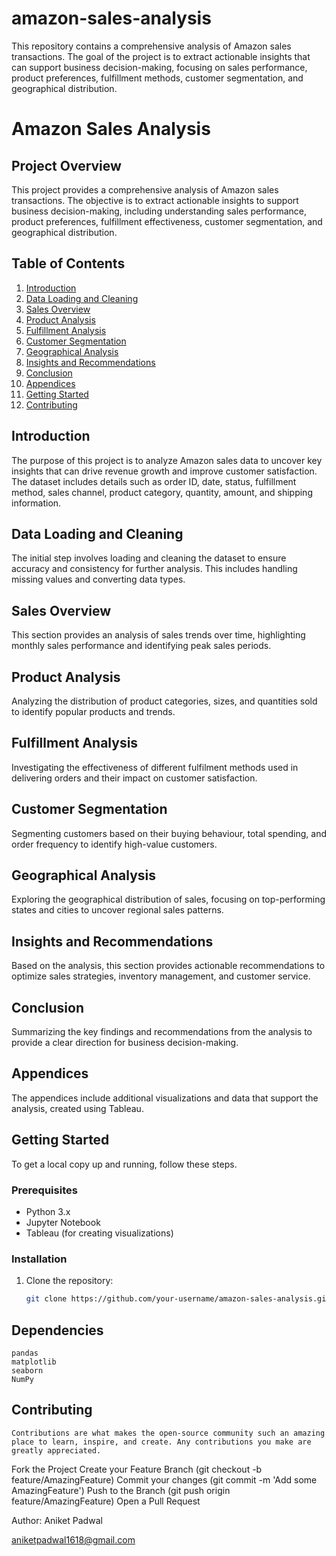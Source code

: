 # amazon-sales-analysis
This repository contains a comprehensive analysis of Amazon sales transactions. The goal of the project is to extract actionable insights that can support business decision-making, focusing on sales performance, product preferences, fulfillment methods, customer segmentation, and geographical distribution.
# Amazon Sales Analysis

## Project Overview

This project provides a comprehensive analysis of Amazon sales transactions. The objective is to extract actionable insights to support business decision-making, including understanding sales performance, product preferences, fulfillment effectiveness, customer segmentation, and geographical distribution.

## Table of Contents

1. [Introduction](#introduction)
2. [Data Loading and Cleaning](#data-loading-and-cleaning)
3. [Sales Overview](#sales-overview)
4. [Product Analysis](#product-analysis)
5. [Fulfillment Analysis](#fulfillment-analysis)
6. [Customer Segmentation](#customer-segmentation)
7. [Geographical Analysis](#geographical-analysis)
8. [Insights and Recommendations](#insights-and-recommendations)
9. [Conclusion](#conclusion)
10. [Appendices](#appendices)
11. [Getting Started](#getting-started)
12. [Contributing](#contributing) 


## Introduction

The purpose of this project is to analyze Amazon sales data to uncover key insights that can drive revenue growth and improve customer satisfaction. The dataset includes details such as order ID, date, status, fulfillment method, sales channel, product category, quantity, amount, and shipping information.

## Data Loading and Cleaning

The initial step involves loading and cleaning the dataset to ensure accuracy and consistency for further analysis. This includes handling missing values and converting data types.

## Sales Overview

This section provides an analysis of sales trends over time, highlighting monthly sales performance and identifying peak sales periods.

## Product Analysis

Analyzing the distribution of product categories, sizes, and quantities sold to identify popular products and trends.

## Fulfillment Analysis

Investigating the effectiveness of different fulfilment methods used in delivering orders and their impact on customer satisfaction.

## Customer Segmentation

Segmenting customers based on their buying behaviour, total spending, and order frequency to identify high-value customers.

## Geographical Analysis

Exploring the geographical distribution of sales, focusing on top-performing states and cities to uncover regional sales patterns.

## Insights and Recommendations

Based on the analysis, this section provides actionable recommendations to optimize sales strategies, inventory management, and customer service.

## Conclusion

Summarizing the key findings and recommendations from the analysis to provide a clear direction for business decision-making.

## Appendices

The appendices include additional visualizations and data that support the analysis, created using Tableau.

## Getting Started

To get a local copy up and running, follow these steps.

### Prerequisites

- Python 3.x
- Jupyter Notebook
- Tableau (for creating visualizations)

### Installation

1. Clone the repository:
   ```sh
   git clone https://github.com/your-username/amazon-sales-analysis.git
   
## Dependencies
    pandas
    matplotlib
    seaborn
    NumPy
    
## Contributing
    Contributions are what makes the open-source community such an amazing place to learn, inspire, and create. Any contributions you make are greatly appreciated.

Fork the Project
Create your Feature Branch (git checkout -b feature/AmazingFeature)
Commit your changes (git commit -m 'Add some AmazingFeature')
Push to the Branch (git push origin feature/AmazingFeature)
Open a Pull Request

Author:
Aniket Padwal

aniketpadwal1618@gmail.com
